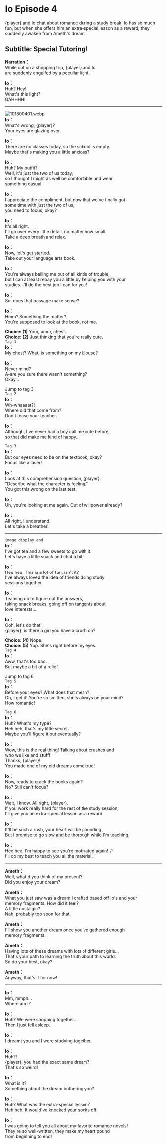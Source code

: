 # Io Episode 4
{player} and Io chat about romance during a study break. Io has so much fun, but when she offers him an extra-special lesson as a reward, they suddenly awaken from Ameth's dream.
  
## Subtitle: Special Tutoring!
  
**Narration：**  
While out on a shopping trip, {player} and Io  
are suddenly engulfed by a peculiar light.  
  
**Io：**  
Huh? Hey!  
What's this light?  
GAHHHH!  
  

---  
  
![101800401.webp](https://redive.estertion.win/card/story/101800401.webp)  
**Io：**  
What's wrong, {player}?  
Your eyes are glazing over.  
  
**Io：**  
There are no classes today, so the school is empty.  
Maybe that's making you a little anxious?  
  
**Io：**  
Huh? My outfit?  
Well, it's just the two of us today,  
so I thought I might as well be comfortable and wear  
something casual.  
  
**Io：**  
I appreciate the compliment, but now that we've finally got  
some time with just the two of us,  
you need to focus, okay?  
  
**Io：**  
It's all right.  
I'll go over every little detail, no matter how small.  
Take a deep breath and relax.  
  
**Io：**  
Now, let's get started.  
Take out your language arts book.  
  
**Io：**  
You're always bailing me out of all kinds of trouble,  
but I can at least repay you a little by helping you with your  
studies. I'll do the best job I can for you!  
  
**Io：**  
So, does that passage make sense?  
  
**Io：**  
Hmm? Something the matter?  
You're supposed to look at the book, not me.  
  
**Choice: (1)**  Your, umm, chest...  
**Choice: (2)**  Just thinking that you're really cute.  
`Tag 1`  
**Io：**  
My chest? What, is something on my blouse?  
  
**Io：**  
Never mind?  
A-are you sure there wasn't something?  
Okay...  
  
Jump to tag 3  
`Tag 2`  
**Io：**  
Wh-whaaaat?!  
Where did that come from?  
Don't tease your teacher.  
  
**Io：**  
Although, I've never had a boy call me cute before,  
so that did make me kind of happy...  
  
`Tag 3`  
**Io：**  
But our eyes need to be on the textbook, okay?  
Focus like a laser!  
  
**Io：**  
Look at this comprehension question, {player}.  
\"Describe what the character is feeling.\"  
You got this wrong on the last test.  
  
**Io：**  
Uh, you're looking at me again. Out of willpower already?  
  
**Io：**  
All right, I understand.  
Let's take a breather.  
  

---  
  
`image display end`  
**Io：**  
I've got tea and a few sweets to go with it.  
Let's have a little snack and chat a bit!  
  
**Io：**  
Hee hee. This is a lot of fun, isn't it?  
I've always loved the idea of friends doing study  
sessions together.  
  
**Io：**  
Teaming up to figure out the answers,  
taking snack breaks, going off on tangents about  
love interests...  
  
**Io：**  
Ooh, let's do that!  
{player}, is there a girl you have a crush on?  
  
**Choice: (4)**  Nope.  
**Choice: (5)**  Yup. She's right before my eyes.  
`Tag 4`  
**Io：**  
Aww, that's too bad.  
But maybe a bit of a relief.  
  
Jump to tag 6  
`Tag 5`  
**Io：**  
Before your eyes? What does that mean?  
Oh, I get it! You're so smitten, she's always on your mind?  
How romantic!  
  
`Tag 6`  
**Io：**  
Huh? What's my type?  
Heh heh, that's my little secret.  
Maybe you'll figure it out eventually?  
  
**Io：**  
Wow, this is the real thing! Talking about crushes and  
who we like and stuff!  
Thanks, {player}!  
You made one of my old dreams come true!  
  
**Io：**  
Now, ready to crack the books again?  
No? Still can't focus?  
  
**Io：**  
Wait, I know. All right, {player}.  
If you work really hard for the rest of the study session,  
I'll give you an extra-special lesson as a reward.  
  
**Io：**  
It'll be such a rush, your heart will be pounding.  
But I promise to go slow and be thorough while I'm teaching.  
  
**Io：**  
Hee hee. I'm happy to see you're motivated again! ♪  
I'll do my best to teach you all the material.  
  

---  
  
**Ameth：**  
Well, what'd you think of my present?  
Did you enjoy your dream?  
  
**Ameth：**  
What you just saw was a dream I crafted based off Io's and your  
memory fragments. How did it feel?  
A little nostalgic?  
Nah, probably too soon for that.  
  
**Ameth：**  
I'll show you another dream once you've gathered enough  
memory fragments.  
  
**Ameth：**  
Having lots of these dreams with lots of different girls...  
That's your path to learning the truth about this world.  
So do your best, okay?  
  
**Ameth：**  
Anyway, that's it for now!  
  

---  
  
**Io：**  
Mm, mmph...  
Where am I?  
  
**Io：**  
Huh? We were shopping together...  
Then I just fell asleep.  
  
**Io：**  
I dreamt you and I were studying together.  
  
**Io：**  
Huh?!  
{player}, you had the exact same dream?  
That's so weird!  
  
**Io：**  
What is it?  
Something about the dream bothering you?  
  
**Io：**  
Huh? What was the extra-special lesson?  
Heh heh. It would've knocked your socks off.  
  
**Io：**  
I was going to tell you all about my favorite romance novels!  
They're so well-written, they make my heart pound  
from beginning to end!  
